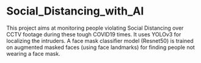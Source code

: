 # Social_Distancing_with_AI
This project aims at monitoring people violating Social Distancing over CCTV footage during these tough COVID19 times. It uses YOLOv3 for localizing the intruders. A face mask classifier model (Resnet50) is trained on augmented masked faces (using face landmarks) for finding people not wearing a face mask.
